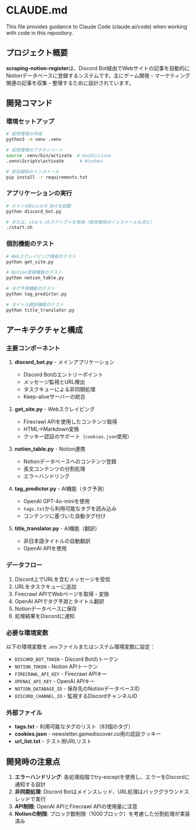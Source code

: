 # CLAUDE.md

This file provides guidance to Claude Code (claude.ai/code) when working with code in this repository.

## プロジェクト概要

**scraping-notion-register**は、Discord Bot経由でWebサイトの記事を自動的にNotionデータベースに登録するシステムです。主にゲーム開発・マーケティング関連の記事を収集・整理するために設計されています。

## 開発コマンド

### 環境セットアップ
```bash
# 仮想環境の作成
python3 -m venv .venv

# 仮想環境のアクティベート
source .venv/bin/activate  # macOS/Linux
.venv\Scripts\activate      # Windows

# 依存関係のインストール
pip install -r requirements.txt
```

### アプリケーションの実行
```bash
# メインのDiscord Botを起動
python discord_bot.py

# または、start.shスクリプトを使用（依存関係のインストールも含む）
./start.sh
```

### 個別機能のテスト
```bash
# Webスクレイピング機能のテスト
python get_site.py

# Notion登録機能のテスト
python notion_table.py

# タグ予測機能のテスト
python tag_predictor.py

# タイトル翻訳機能のテスト
python title_translator.py
```

## アーキテクチャと構成

### 主要コンポーネント

1. **discord_bot.py** - メインアプリケーション
   - Discord Botのエントリーポイント
   - メッセージ監視とURL検出
   - タスクキューによる非同期処理
   - Keep-aliveサーバーの統合

2. **get_site.py** - Webスクレイピング
   - Firecrawl APIを使用したコンテンツ取得
   - HTML→Markdown変換
   - クッキー認証のサポート（`cookies.json`使用）

3. **notion_table.py** - Notion連携
   - Notionデータベースへのコンテンツ登録
   - 長文コンテンツの分割処理
   - エラーハンドリング

4. **tag_predictor.py** - AI機能（タグ予測）
   - OpenAI GPT-4o-miniを使用
   - `tags.txt`から利用可能なタグを読み込み
   - コンテンツに基づいた自動タグ付け

5. **title_translator.py** - AI機能（翻訳）
   - 非日本語タイトルの自動翻訳
   - OpenAI APIを使用

### データフロー

1. Discord上でURLを含むメッセージを受信
2. URLをタスクキューに追加
3. Firecrawl APIでWebページを取得・変換
4. OpenAI APIでタグ予測とタイトル翻訳
5. Notionデータベースに保存
6. 処理結果をDiscordに通知

### 必要な環境変数

以下の環境変数を`.env`ファイルまたはシステム環境変数に設定：

- `DISCORD_BOT_TOKEN` - Discord Botのトークン
- `NOTION_TOKEN` - Notion APIトークン
- `FIRECRAWL_API_KEY` - Firecrawl APIキー
- `OPENAI_API_KEY` - OpenAI APIキー
- `NOTION_DATABASE_ID` - 保存先のNotionデータベースID
- `DISCORD_CHANNEL_ID` - 監視するDiscordチャンネルID

### 外部ファイル

- **tags.txt** - 利用可能なタグのリスト（83個のタグ）
- **cookies.json** - newsletter.gamediscover.co用の認証クッキー
- **url_list.txt** - テスト用URLリスト

## 開発時の注意点

1. **エラーハンドリング**: 各処理段階でtry-exceptを使用し、エラーをDiscordに通知する設計
2. **非同期処理**: Discord Botはメインスレッド、URL処理はバックグラウンドスレッドで実行
3. **API制限**: OpenAI APIとFirecrawl APIの使用量に注意
4. **Notionの制限**: ブロック数制限（1000ブロック）を考慮した分割処理が実装済み